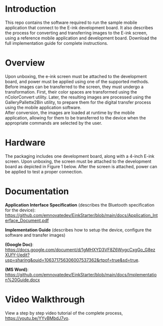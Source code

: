# Introduction 
This repo contains the software required to run the sample mobile application that connect to the E-ink development board.   It also describes the process for converting and transferring images to the E-ink screen, using a reference mobile application and development board.   Download the full implementation guide for complete instructions.

# Overview
Upon unboxing, the e-ink screen must be attached to the development board, and power must be applied using one of the supported methods.
Before images can be transferred to the screen, they must undergo a transformation.  First, their color spaces are transformed using the nColorConvert utility.  Later, the resulting images are processed using the GalleryPallette2Bin utility, to prepare them for the digital transfer process using the mobile application software.   
After conversion, the images are loaded at runtime by the mobile application, allowing for them to be transferred to the device when the appropriate commands are selected by the user.

# Hardware 
The packaging includes one development board, along with a 4-inch E-ink screen.  Upon unboxing, the screen must be attached to the development board as depicted in Figure 1 below.  After the screen is attached, power can be applied to test a proper connection.

# Documentation 
**Application Interface Specification** (describes the Bluetooth specification for the device): https://github.com/emnovatedev/EinkStarter/blob/main/docs/Application_Interface_Document.pdf

**Implementation Guide** (describes how to setup the device, configure the software and transfer images)

**(Google Doc)**: https://docs.google.com/document/d/1gMHXYD3VF8Z6WygcCxgGo_G8ezXUfY-I/edit?usp=sharing&ouid=106371756306007537362&rtpof=true&sd=true.

**(MS Word)**: https://github.com/emnovatedev/EinkStarter/blob/main/docs/Implementation%20Guide.docx 

# Video Walkthrough 
View a step by step video tutorial of the complete process, https://youtu.be/YYvBMbdJ7vo.
